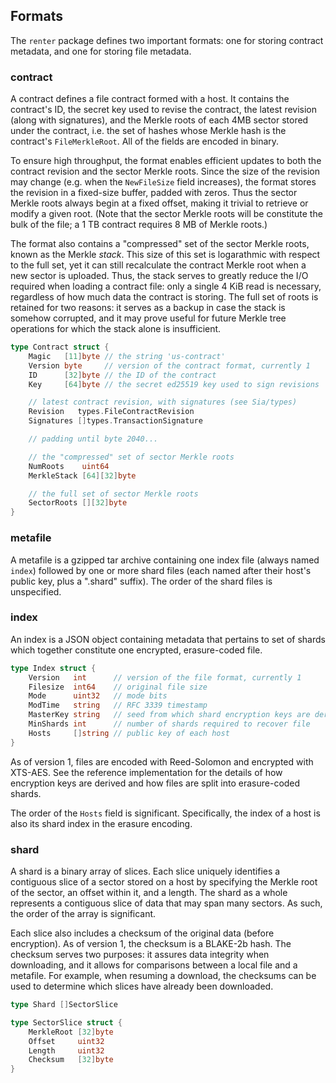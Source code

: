 ## Formats

The `renter` package defines two important formats: one for storing contract
metadata, and one for storing file metadata.

### contract

A contract defines a file contract formed with a host. It contains the
contract's ID, the secret key used to revise the contract, the latest revision
(along with signatures), and the Merkle roots of each 4MB sector stored under
the contract, i.e. the set of hashes whose Merkle hash is the contract's
`FileMerkleRoot`. All of the fields are encoded in binary.

To ensure high throughput, the format enables efficient updates to both the
contract revision and the sector Merkle roots. Since the size of the revision
may change (e.g. when the `NewFileSize` field increases), the format stores the
revision in a fixed-size buffer, padded with zeros. Thus the sector Merkle
roots always begin at a fixed offset, making it trivial to retrieve or modify a
given root. (Note that the sector Merkle roots will be constitute the bulk of
the file; a 1 TB contract requires 8 MB of Merkle roots.)

The format also contains a "compressed" set of the sector Merkle roots, known
as the Merkle *stack*. This size of this set is logarathmic with respect to the
full set, yet it can still recalculate the contract Merkle root when a new
sector is uploaded. Thus, the stack serves to greatly reduce the I/O required
when loading a contract file: only a single 4 KiB read is necessary, regardless
of how much data the contract is storing. The full set of roots is retained for
two reasons: it serves as a backup in case the stack is somehow corrupted, and
it may prove useful for future Merkle tree operations for which the stack alone
is insufficient.

```go
type Contract struct {
	Magic   [11]byte // the string 'us-contract'
	Version byte     // version of the contract format, currently 1
	ID      [32]byte // the ID of the contract
	Key     [64]byte // the secret ed25519 key used to sign revisions

	// latest contract revision, with signatures (see Sia/types)
	Revision   types.FileContractRevision
	Signatures []types.TransactionSignature

	// padding until byte 2040...

	// the "compressed" set of sector Merkle roots
	NumRoots    uint64
	MerkleStack [64][32]byte

	// the full set of sector Merkle roots
	SectorRoots [][32]byte
}
```

### metafile

A metafile is a gzipped tar archive containing one index file (always named
`index`) followed by one or more shard files (each named after their host's
public key, plus a ".shard" suffix). The order of the shard files is
unspecified.

### index

An index is a JSON object containing metadata that pertains to set of shards
which together constitute one encrypted, erasure-coded file.

```go
type Index struct {
	Version   int      // version of the file format, currently 1
	Filesize  int64    // original file size
	Mode      uint32   // mode bits
	ModTime   string   // RFC 3339 timestamp
	MasterKey string   // seed from which shard encryption keys are derived
	MinShards int      // number of shards required to recover file
	Hosts     []string // public key of each host
}
```

As of version 1, files are encoded with Reed-Solomon and encrypted with XTS-AES.
See the reference implementation for the details of how encryption keys are
derived and how files are split into erasure-coded shards.

The order of the `Hosts` field is significant. Specifically, the index of a
host is also its shard index in the erasure encoding.

### shard

A shard is a binary array of slices. Each slice uniquely identifies a
contiguous slice of a sector stored on a host by specifying the Merkle root of
the sector, an offset within it, and a length. The shard as a whole represents
a contiguous slice of data that may span many sectors. As such, the order of
the array is significant.

Each slice also includes a checksum of the original data (before encryption).
As of version 1, the checksum is a BLAKE-2b hash. The checksum serves two
purposes: it assures data integrity when downloading, and it allows for
comparisons between a local file and a metafile. For example, when resuming a
download, the checksums can be used to determine which slices have already
been downloaded.

```go
type Shard []SectorSlice

type SectorSlice struct {
	MerkleRoot [32]byte
	Offset     uint32
	Length     uint32
	Checksum   [32]byte
}
```
